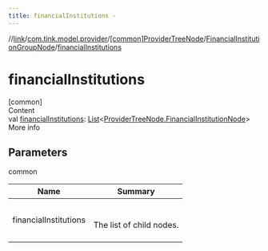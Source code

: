 ```yaml
---
title: financialInstitutions -
---
```

//[link](../../../index.md)/[com.tink.model.provider](../../index.md)/[[common]ProviderTreeNode](../index.md)/[FinancialInstitutionGroupNode](index.md)/[financialInstitutions](financial-institutions.md)



# financialInstitutions  
[common]  
Content  
val [financialInstitutions](financial-institutions.md): [List](https://kotlinlang.org/api/latest/jvm/stdlib/kotlin.collections/-list/index.html)<[ProviderTreeNode.FinancialInstitutionNode](../-financial-institution-node/index.md)>  
More info  


## Parameters  
  
common  
  
|  Name|  Summary| 
|---|---|
| <a name="com.tink.model.provider/ProviderTreeNode.FinancialInstitutionGroupNode/financialInstitutions/#/PointingToDeclaration/"></a>financialInstitutions| <a name="com.tink.model.provider/ProviderTreeNode.FinancialInstitutionGroupNode/financialInstitutions/#/PointingToDeclaration/"></a><br><br>The list of child nodes.<br><br>
  
  



